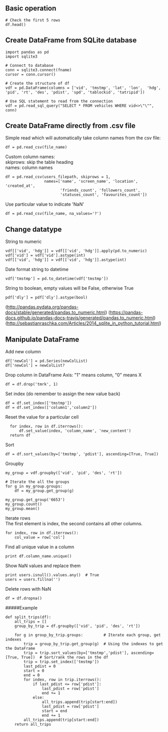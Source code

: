 ## Basic operation
```
# Check the first 5 rows
df.head()
```

## Create DataFrame from SQLite database
```
import pandas as pd
import sqlite3

# Connect to database
conn = sqlite3.connect(fname)
cursor = conn.cursor()

# Create the structure of df
vdf = pd.DataFrame(columns = ['vid', 'tmstmp', 'lat', 'lon',  'hdg', 'pid', 'rt', 'des', 'pdist', 'spd', 'tablockid', 'tatripid'])

# Use SQL statement to read from the connection
vdf = pd.read_sql_query("SELECT * FROM vehicles WHERE vid<>\"\"", conn)
```

## Create DataFrame directly from .csv file
Simple read which will automatically take column names from the csv file:  
```
df = pd.read_csv(file_name)
```

Custom column names:  
skiprows: skip the table heading  
names: column names  
```
df = pd.read_csv(users_filepath, skiprows = 1,
                 names=['name', 'screen_name', 'location', 'created_at',
                        'friends_count', 'followers_count',
                        'statuses_count', 'favourites_count'])
```

Use particular value to indicate 'NaN'
```
df = pd.read_csv(file_name, na_values='?')
```

## Change datatype
String to numeric
```
vdf[['vid', 'hdg']] = vdf[['vid', 'hdg']].apply(pd.to_numeric)
vdf['vid'] = vdf['vid'].astype(int)
vdf[['vid', 'hdg']] = vdf[['vid', 'hdg']].astype(int)
```
Date format string to datetime
```
vdf['tmstmp'] = pd.to_datetime(vdf['tmstmp'])
```
String to boolean, empty values will be False, otherwise True
```
pdf['dly'] = pdf['dly'].astype(bool)
```

(http://pandas.pydata.org/pandas-docs/stable/generated/pandas.to_numeric.html)
(https://pandas-docs.github.io/pandas-docs-travis/generated/pandas.to_numeric.html)
(http://sebastianraschka.com/Articles/2014_sqlite_in_python_tutorial.html)

## Manipulate DataFrame
Add new column  
```
df['newCol'] = pd.Series(newColList) 
df['newCol'] = newColList?
```  
Drop column in DataFrame
Axis: "1" means column, "0" means X  
```
df = df.drop('tmrk', 1)
```
Set index (do remember to assign the new value back)
```
df = df.set_index(['tmstmp'])
df = df.set_index(['column1','column2'])
```
Reset the value for a particular cell
```
  for index, row in df.iterrows():
      df.set_value(index, 'column_name', 'new_content')
  return df
```

Sort
```
df = df.sort_values(by=['tmstmp', 'pdist'], ascending=[True, True])
```
Groupby
```
my_group = vdf.groupby(['vid', 'pid', 'des', 'rt'])

# Iterate the all the groups
for g in my_group.groups:
    df = my_group.get_group(g)

my_group.get_group('6653')
my_group.count()
my_group.mean()
```
Iterate rows  
The first element is index, the second contains all other columns.
```
for index, row in df.iterrows():
    col_value = row['col']
```

Find all unique value in a column  
```
print df.column_name.unique()
```
Show NaN values and replace them   
```
print users.isnull().values.any()  # True
users = users.fillna('')
```
Delete rows with NaN  
```
df = df.dropna() 
```


#####Example   
```
def split_trips(df):
    all_trips = []
    group_by_trip = df.groupby(['vid', 'pid', 'des', 'rt'])

    for g in group_by_trip.groups:         # Iterate each group, get indexes
        trip = group_by_trip.get_group(g)  # Using the indexes to get the DataFrame
        trip = trip.sort_values(by=['tmstmp','pdist'], ascending=[True, True])  # Sort/rank the rows in the df
        trip = trip.set_index(['tmstmp']) 
        last_pdist = 0
        start = 0
        end = 0
        for index, row in trip.iterrows():
            if last_pdist <= row['pdist']:
                last_pdist = row['pdist']
                end += 1
            else:
                all_trips.append(trip[start:end])
                last_pdist = row['pdist']
                start = end
                end += 1
        all_trips.append(trip[start:end])
    return all_trips
```
